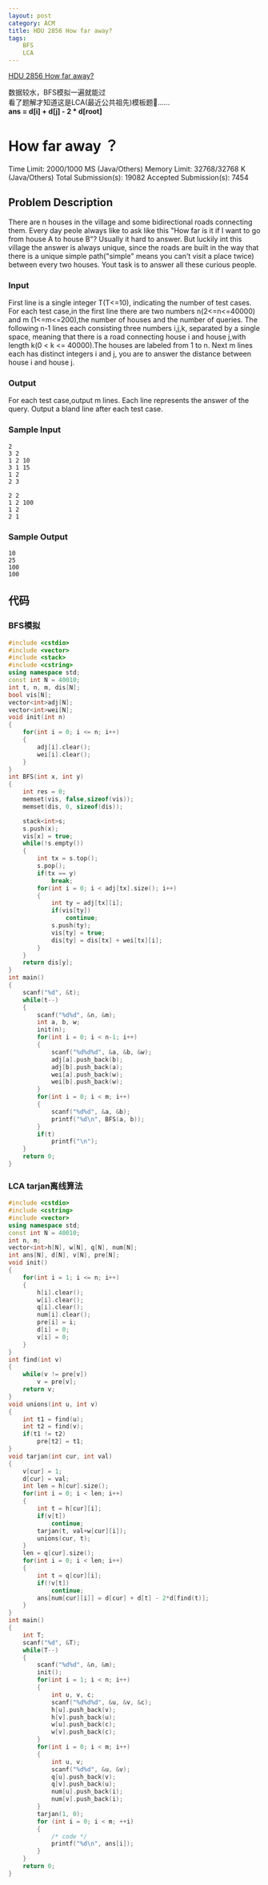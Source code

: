 ```yaml
---
layout: post
category: ACM
title: HDU 2856 How far away?
tags:
    BFS
    LCA
---
```

[HDU 2856 How far away?](http://acm.hdu.edu.cn/showproblem.php?pid=2586)

数据较水，BFS模拟一遍就能过  
看了题解才知道这是LCA(最近公共祖先)模板题🤕......  
**ans = d[i] + d[j] - 2 * d[root]**

<!--more-->
# How far away ？

Time Limit: 2000/1000 MS (Java/Others)    Memory Limit: 32768/32768 K (Java/Others)
Total Submission(s): 19082    Accepted Submission(s): 7454


## Problem Description
There are n houses in the village and some bidirectional roads connecting them. Every day peole always like to ask like this "How far is it if I want to go from house A to house B"? Usually it hard to answer. But luckily int this village the answer is always unique, since the roads are built in the way that there is a unique simple path("simple" means you can't visit a place twice) between every two houses. Yout task is to answer all these curious people.
 

### Input
First line is a single integer T(T<=10), indicating the number of test cases.
For each test case,in the first line there are two numbers n(2<=n<=40000) and m (1<=m<=200),the number of houses and the number of queries. The following n-1 lines each consisting three numbers i,j,k, separated by a single space, meaning that there is a road connecting house i and house j,with length k(0 < k <= 40000).The houses are labeled from 1 to n.
Next m lines each has distinct integers i and j, you are to answer the distance between house i and house j.
 

### Output
For each test case,output m lines. Each line represents the answer of the query. Output a bland line after each test case.
 

### Sample Input
```
2
3 2
1 2 10
3 1 15
1 2
2 3

2 2
1 2 100
1 2
2 1
```

### Sample Output
```
10
25
100
100
```


## 代码
### BFS模拟  
```c++
#include <cstdio>
#include <vector>
#include <stack>
#include <cstring>
using namespace std;
const int N = 40010;
int t, n, m, dis[N];
bool vis[N];
vector<int>adj[N];
vector<int>wei[N];
void init(int n)
{
    for(int i = 0; i <= n; i++)
    {
        adj[i].clear();
        wei[i].clear();
    }
}
int BFS(int x, int y)
{
    int res = 0;
    memset(vis, false,sizeof(vis));
    memset(dis, 0, sizeof(dis));

    stack<int>s;
    s.push(x);
    vis[x] = true;
    while(!s.empty())
    {
        int tx = s.top();
        s.pop();
        if(tx == y)
            break;
        for(int i = 0; i < adj[tx].size(); i++)
        {
            int ty = adj[tx][i];
            if(vis[ty])
                continue;
            s.push(ty);
            vis[ty] = true;
            dis[ty] = dis[tx] + wei[tx][i];
        }
    }
    return dis[y];
}
int main()
{
    scanf("%d", &t);
    while(t--)
    {
        scanf("%d%d", &n, &m);
        int a, b, w;
        init(n);
        for(int i = 0; i < n-1; i++)
        {
            scanf("%d%d%d", &a, &b, &w);
            adj[a].push_back(b);
            adj[b].push_back(a);
            wei[a].push_back(w);
            wei[b].push_back(w);
        }
        for(int i = 0; i < m; i++)
        {
            scanf("%d%d", &a, &b);
            printf("%d\n", BFS(a, b));
        }
        if(t)
            printf("\n");
    }
    return 0;
}
```


### LCA tarjan离线算法  
```c++
#include <cstdio>
#include <cstring>
#include <vector>
using namespace std;
const int N = 40010;
int n, m;
vector<int>h[N], w[N], q[N], num[N];
int ans[N], d[N], v[N], pre[N];
void init()
{
    for(int i = 1; i <= n; i++)
    {
        h[i].clear();
        w[i].clear();
        q[i].clear();
        num[i].clear();
        pre[i] = i;
        d[i] = 0;
        v[i] = 0;
    }
}
int find(int v)
{
    while(v != pre[v])
        v = pre[v];
    return v;
}
void unions(int u, int v)
{
    int t1 = find(u);
    int t2 = find(v);
    if(t1 != t2)
        pre[t2] = t1;
}
void tarjan(int cur, int val)
{
    v[cur] = 1;
    d[cur] = val;
    int len = h[cur].size();
    for(int i = 0; i < len; i++)
    {
        int t = h[cur][i];
        if(v[t])
            continue;
        tarjan(t, val+w[cur][i]);
        unions(cur, t);
    }
    len = q[cur].size();
    for(int i = 0; i < len; i++)
    {
        int t = q[cur][i];
        if(!v[t])
            continue;
        ans[num[cur][i]] = d[cur] + d[t] - 2*d[find(t)];
    }
}
int main()
{
    int T;
    scanf("%d", &T);
    while(T--)
    {
        scanf("%d%d", &n, &m);
        init();
        for(int i = 1; i < n; i++)
        {
            int u, v, c;
            scanf("%d%d%d", &u, &v, &c);
            h[u].push_back(v);
            h[v].push_back(u);
            w[u].push_back(c);
            w[v].push_back(c);
        }
        for(int i = 0; i < m; i++)
        {
            int u, v;
            scanf("%d%d", &u, &v);
            q[u].push_back(v);
            q[v].push_back(u);
            num[u].push_back(i);
            num[v].push_back(i);
        }
        tarjan(1, 0);
        for (int i = 0; i < m; ++i)
        {
            /* code */
            printf("%d\n", ans[i]);
        }
    }
    return 0;
}
```

